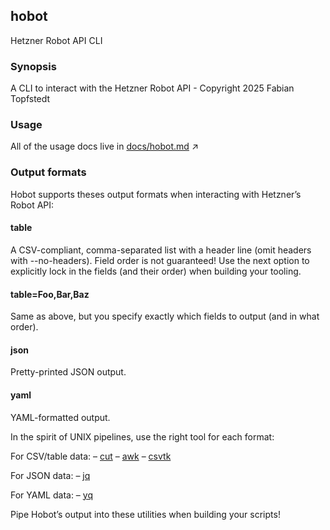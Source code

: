 ## hobot

Hetzner Robot API CLI

### Synopsis
A CLI to interact with the Hetzner Robot API - Copyright 2025 Fabian Topfstedt

### Usage 

All of the usage docs live in [docs/hobot.md](docs/hobot.md) ↗

### Output formats

Hobot supports theses output formats when interacting with Hetzner’s Robot API:

#### table
A CSV-compliant, comma-separated list with a header line (omit headers with
--no-headers).
Field order is not guaranteed! Use the next option to explicitly lock in
the fields (and their order) when building your tooling.

#### table=Foo,Bar,Baz
Same as above, but you specify exactly which fields to output (and in what
order).

#### json
Pretty-printed JSON output.

#### yaml
YAML-formatted output.

In the spirit of UNIX pipelines, use the right tool for each format:

For CSV/table data:
  – [cut](https://www.gnu.org/software/coreutils/manual/html_node/The-cut-command.html)
  – [awk](https://www.gnu.org/software/gawk/manual/gawk.html)
  – [csvtk](https://github.com/shenwei356/csvtk)

For JSON data:
  – [jq](https://github.com/jqlang/jq)

For YAML data:
  – [yq](https://github.com/mikefarah/yq)

Pipe Hobot’s output into these utilities when building your scripts!
